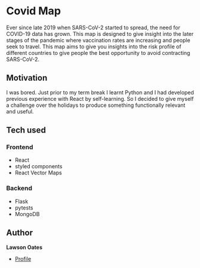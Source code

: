 # Covid Map
Ever since late 2019 when SARS-CoV-2 started to spread, the need for COVID-19 data has grown. This map is designed to give insight into the later stages of the pandemic where vaccination rates are increasing and people seek to travel. This map aims to give you insights into the risk profile of different countries to give people the best opportunity to avoid contracting SARS-CoV-2.

## Motivation
I was bored. Just prior to my term break I learnt Python and I had developed previous experience with React by self-learning. So I decided to give myself a challenge over the holidays to produce something functionally relevant and useful.

## Tech used
### Frontend
- React
- styled components
- React Vector Maps

### Backend
- Flask
- pytests
- MongoDB

## Author
**Lawson Oates**
- [Profile](https://github.com/lawsonoates "Lawson Oates")